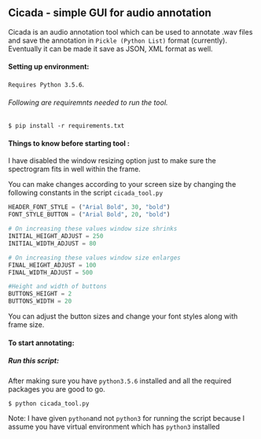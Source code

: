 ## Cicada - simple GUI for audio annotation 

Cicada is an audio annotation tool which can be used to annotate .wav files and save the annotation in ```Pickle (Python List)``` format (currently). Eventually it can be made it save as JSON, XML format as well.

#### Setting up environment:
```Requires Python 3.5.6```.

###### Following are requiremnts needed to run the tool.
```shell
$ pip install -r requirements.txt
```

#### Things to know before starting tool :
I have disabled the window resizing option just to make sure the spectrogram fits in well within the frame.

You can make changes according to your screen size by changing the following constants in the script ```cicada_tool.py```
```python
HEADER_FONT_STYLE = ("Arial Bold", 30, "bold")
FONT_STYLE_BUTTON = ("Arial Bold", 20, "bold")

# On increasing these values window size shrinks
INITIAL_HEIGHT_ADJUST = 250
INITIAL_WIDTH_ADJUST = 80

# On increasing these values window size enlarges
FINAL_HEIGHT_ADJUST = 100
FINAL_WIDTH_ADJUST = 500

#Height and width of buttons
BUTTONS_HEIGHT = 2
BUTTONS_WIDTH = 20
```
You can adjust the button sizes and change your font styles along with frame size.

#### To start annotating:

##### Run this script:
After making sure you have ```python3.5.6``` installed and all the required packages you are good to go.
```shell
$ python cicada_tool.py
```

Note: I have given ```python```and not ```python3``` for running the script because I assume you have virtual environment which has ```python3``` installed

